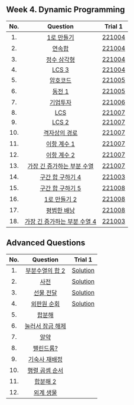 ## Week 4. Dynamic Programming
|No.  |Question|Trial 1|
|:---:|:------:|:-----:|
|1.  |[1로 만들기](https://www.acmicpc.net/problem/1463) | [221004](https://github.com/JoonHyeok-hozy-Kim/algorithm_study/blob/main/BaekJoon/Solutions/Week4/Sol_A_221004_1463.py) |
|2.  |[연속합](https://www.acmicpc.net/problem/1912) | [221004](https://github.com/JoonHyeok-hozy-Kim/algorithm_study/blob/main/BaekJoon/Solutions/Week4/Sol_B_221004_1912.py) |
|3.  |[정수 삼각형](https://www.acmicpc.net/problem/1932) | [221004](https://github.com/JoonHyeok-hozy-Kim/algorithm_study/blob/main/BaekJoon/Solutions/Week4/Sol_C_221004_1932.py) |
|4.  |[LCS 3](https://www.acmicpc.net/problem/1958) | [221004](https://github.com/JoonHyeok-hozy-Kim/algorithm_study/blob/main/BaekJoon/Solutions/Week4/Sol_D_221004_1958.py) |
|5.  |[암호코드](https://www.acmicpc.net/problem/2011) | [221005](https://github.com/JoonHyeok-hozy-Kim/algorithm_study/blob/main/BaekJoon/Solutions/Week4/Sol_E_221005_2011.py) |
|6.  |[동전 1](https://www.acmicpc.net/problem/2293) | [221005](https://github.com/JoonHyeok-hozy-Kim/algorithm_study/blob/main/BaekJoon/Solutions/Week4/Sol_F_221005_2293_cheated.py) |
|7.  |[기업투자](https://www.acmicpc.net/problem/2262) | [221006](https://github.com/JoonHyeok-hozy-Kim/algorithm_study/blob/main/BaekJoon/Solutions/Week4/Sol_G_221006_2262_cheated.py) |
|8.  |[LCS](https://www.acmicpc.net/problem/9251) | [221007](https://github.com/JoonHyeok-hozy-Kim/algorithm_study/blob/main/BaekJoon/Solutions/Week4/Sol_H_221007_9251.py) |
|9.  |[LCS 2](https://www.acmicpc.net/problem/9252) | [221007](https://github.com/JoonHyeok-hozy-Kim/algorithm_study/blob/main/BaekJoon/Solutions/Week4/Sol_I_221007_9252.py) |
|10. |[격자상의 경로](https://www.acmicpc.net/problem/10164) | [221007](https://github.com/JoonHyeok-hozy-Kim/algorithm_study/blob/main/BaekJoon/Solutions/Week4/Sol_J_221007_10164.py) |
|11. |[이항 계수 1](https://www.acmicpc.net/problem/11050) | [221007](https://github.com/JoonHyeok-hozy-Kim/algorithm_study/blob/main/BaekJoon/Solutions/Week4/Sol_K_221007_11050.py) |
|12. |[이항 계수 2](https://www.acmicpc.net/problem/11051) | [221007](https://github.com/JoonHyeok-hozy-Kim/algorithm_study/blob/main/BaekJoon/Solutions/Week4/Sol_L_221007_11051.py) |
|13. |[가장 긴 증가하는 부분 수열](https://www.acmicpc.net/problem/11053) | [221007](https://github.com/JoonHyeok-hozy-Kim/algorithm_study/blob/main/BaekJoon/Solutions/Week4/Sol_M_221007_11053.py) |
|14. |[구간 합 구하기 4](https://www.acmicpc.net/problem/11659) | [221003](https://github.com/JoonHyeok-hozy-Kim/algorithm_study/blob/main/BaekJoon/Solutions/Week4/Sol_N_221003_11659.py) |
|15. |[구간 합 구하기 5](https://www.acmicpc.net/problem/11660) | [221008](https://github.com/JoonHyeok-hozy-Kim/algorithm_study/blob/main/BaekJoon/Solutions/Week4/Sol_O_221008_11660.py) |
|16. |[1로 만들기 2](https://www.acmicpc.net/problem/12852) | [221008](https://github.com/JoonHyeok-hozy-Kim/algorithm_study/blob/main/BaekJoon/Solutions/Week4/Sol_P_221008_12852.py) |
|17. |[평범한 배낭](https://www.acmicpc.net/problem/12865) | [221008](https://github.com/JoonHyeok-hozy-Kim/algorithm_study/blob/main/BaekJoon/Solutions/Week4/Sol_Q_221008_12865_cheated.py) |
|18. |[가장 긴 증가하는 부분 수열 4](https://www.acmicpc.net/problem/14002) | [221003](https://github.com/JoonHyeok-hozy-Kim/algorithm_study/blob/main/BaekJoon/Solutions/Week4/Sol_R_221003_14002.py) |


## Advanced Questions
|No.  |Question|Trial 1|
|:---:|:------:|:-----:|
|1.  |[부분수열의 합 2](https://www.acmicpc.net/problem/1208) | [Solution](https://github.com/JoonHyeok-hozy-Kim/algorithm_study/blob/main/BaekJoon/Solutions/Week4_Challenge/Sol_A_221008_1208.py)|
|2.  |[사전](https://www.acmicpc.net/problem/1256) | [Solution](https://github.com/JoonHyeok-hozy-Kim/algorithm_study/blob/main/BaekJoon/Solutions/Week4_Challenge/Sol_B_221009_1256.py)|
|3.  |[선물 전달](https://www.acmicpc.net/problem/1947) | [Solution](https://github.com/JoonHyeok-hozy-Kim/algorithm_study/blob/main/BaekJoon/Solutions/Week4_Challenge/Sol_C_221009_1947.py)|
|4.  |[외판원 순회](https://www.acmicpc.net/problem/2098) | [Solution](https://github.com/JoonHyeok-hozy-Kim/algorithm_study/blob/main/BaekJoon/Solutions/Week4_Challenge/Sol_D_221009_2098.py)|
|5.  |[합분해](https://www.acmicpc.net/problem/2225) | |
|6.  |[눌러서 잠금 해제](https://www.acmicpc.net/problem/2723) | |
|7.  |[알약](https://www.acmicpc.net/problem/4811) | |
|8.  |[팰린드롬?](https://www.acmicpc.net/problem/10942) | |
|9.  |[기숙사 재배정](https://www.acmicpc.net/problem/10978) | |
|10. |[행렬 곱셈 순서](https://www.acmicpc.net/problem/11049) | |
|11. |[합분해 2](https://www.acmicpc.net/problem/13707) | |
|12. |[외계 생물](https://www.acmicpc.net/problem/16565) | |